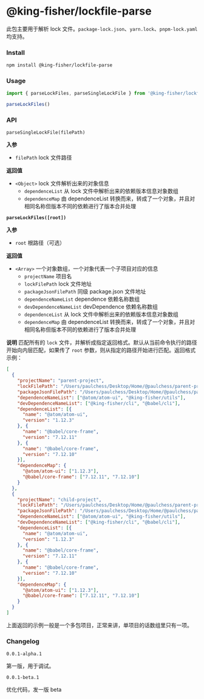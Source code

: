 # @king-fisher/lockfile-parse

此包主要用于解析 lock 文件。`package-lock.json`、`yarn.lock`、`pnpm-lock.yaml` 均支持。

### Install

```bash
npm install @king-fisher/lockfile-parse
```

### Usage

```javascript
import { parseLockFiles, parseSingleLockFile } from '@king-fisher/lockfile-parse'

parseLockFiles()
```

### API

`parseSingleLockFile(filePath)`

**入参**
* `filePath` lock 文件路径

**返回值**
* `<Object>` lock 文件解析出来的对象信息
  * `dependenceList` 从 lock 文件中解析出来的依赖版本信息对象数组
  * `dependenceMap` 由 dependenceList 转换而来，转成了一个对象，并且对相同名称但版本不同的依赖进行了版本合并处理

**`parseLockFiles([root])`**

**入参**
* `root` 根路径（可选）

**返回值**
* `<Array>` 一个对象数组，一个对象代表一个子项目对应的信息
  * `projectName` 项目名
  * `lockFilePath` lock 文件地址
  * `packageJsonFilePath` 同级 package.json 文件地址
  * `dependenceNameList` dependence 依赖名称数组
  * `devDependenceNameList` devDependence 依赖名称数组
  * `dependenceList` 从 lock 文件中解析出来的依赖版本信息对象数组
  * `dependenceMap` 由 dependenceList 转换而来，转成了一个对象，并且对相同名称但版本不同的依赖进行了版本合并处理

**说明**
匹配所有的 `lock` 文件，并解析成指定返回格式。默认从当前命令执行的路径开始向内层匹配，如果传了 `root` 参数，则从指定的路径开始进行匹配。返回格式示例：

```json
[
  {
    "projectName": "parent-project",
    "lockFilePath": "/Users/paulchess/Desktop/Home/@paulchess/parent-project/pnpm-lock.yaml",
    "packageJsonFilePath": "/Users/paulchess/Desktop/Home/@paulchess/parent-project/package.json",
    "dependenceNameList": ["@atom/atom-ui", "@king-fisher/utils"],
    "devDependenceNameList": ["@king-fisher/cli", "@babel/cli"],
    "dependenceList": [{
      "name": "@atom/atom-ui",
      "version": "1.12.3"
    }, {
      "name": "@babel/core-frame",
      "version": "7.12.11"
    }, {
      "name": "@babel/core-frame",
      "version": "7.12.10"
    }],
    "dependenceMap": {
      "@atom/atom-ui": ["1.12.3"],
      "@babel/core-frame": ["7.12.11", "7.12.10"]
    }
  },
  {
    "projectName": "child-project",
    "lockFilePath": "/Users/paulchess/Desktop/Home/@paulchess/parent-project/child-project/yarn.lock",
    "packageJsonFilePath": "/Users/paulchess/Desktop/Home/@paulchess/parent-project/child-project/package.json",
    "dependenceNameList": ["@atom/atom-ui", "@king-fisher/utils"],
    "devDependenceNameList": ["@king-fisher/cli", "@babel/cli"],
    "dependenceList": [{
      "name": "@atom/atom-ui",
      "version": "1.12.3"
    }, {
      "name": "@babel/core-frame",
      "version": "7.12.11"
    }, {
      "name": "@babel/core-frame",
      "version": "7.12.10"
    }],
    "dependenceMap": {
      "@atom/atom-ui": ["1.12.3"],
      "@babel/core-frame": ["7.12.11", "7.12.10"]
    }
  }
]
```

上面返回的示例一般是一个多包项目，正常来讲，单项目的话数组里只有一项。

### Changelog

`0.0.1-alpha.1`

第一版，用于调试。

`0.0.1-beta.1`

优化代码，发一版 beta